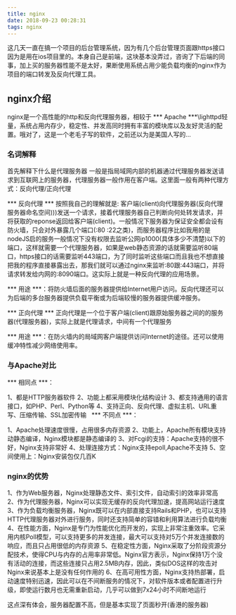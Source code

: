 ```yaml
---
title: nginx
date: 2018-09-23 00:28:31
tags: nginx
---
```


这几天一直在搞一个项目的后台管理系统，因为有几个后台管理页面跟https接口因为是用在ios项目里的。本身自己是前端，这块基本没弄过，咨询了下后端的同事，加上买的服务器性能不是太好，果断使用系统占用少能负载均衡的nginx作为项目的端口转发及反向代理工具。

## nginx介绍

nginx是一个高性能的http和反向代理服务器，相较于 *** Apache ***\lighttpd轻量，系统占用内存少，稳定性、并发高同时拥有丰富的模块库以及友好灵活的配置。哦对了，这是一个老毛子写的软件，之前还以为是美国人写的...

### 名词解释
首先解释下什么是代理服务器
一般是指局域网内部的机器通过代理服务器发送请求到互联网上的服务器，代理服务器一般作用在客户端。这里面一般有两种代理方式：反向代理/正向代理

*** 反向代理 ***
按照我自己的理解就是: 客户端(client)向代理服务器(反向代理服务器命名空间)))发送一个请求，接着代理服务器自己判断向何处转发请求，并将获取的reponse返回给客户端(client)。一般情况下服务器为保证安全都会设有防火墙，只会对外暴露几个端口(:80 :22之类)，而服务器程序比如我用的是nodeJS启的服务一般情况下没有权限去监听公网ip1000(具体多少不清楚)以下的端口，这样就需要一个代理服务器，如果是web静态资源的话就需要监听80端口，https接口的话需要监听443端口，为了同时监听这些端口而且我也不想直接把我的程序直接暴露出去，那我们就可以通过nginx来监听:80跟:443端口，并将请求转发给内网的:8090端口。这实际上就是一种反向代理的应用场景。

*** 用途 ***：将防火墙后面的服务器提供给Internet用户访问。反向代理还可以为后端的多台服务器提供负载平衡或为后端较慢的服务器提供缓冲服务。

*** 正向代理 ***
正向代理是一个位于客户端(client)跟原始服务器之间的的服务器(代理服务器)，实际上就是代理请求，中间有一个代理服务

*** 用途 ***：在防火墙内的局域网客户端提供访问Internet的途径。还可以使用缓冲特性减少网络使用率。

### 与Apache对比
*** 相同点 ***：

1、都是HTTP服务器软件
2、功能上都采用模块化结构设计
3、都支持通用的语言接口，如PHP、Perl、Python等
4、支持正向、反向代理、虚拟主机、URL重写、压缩传输、SSL加密传输
 
*** 不同点 ***：

1、Apache处理速度很慢，占用很多内存资源
2、功能上，Apache所有模块支持动静态编译，Nginx模块都是静态编译的
3、对Fcgi的支持：Apache支持的很不好，Nginx支持非常好
4、处理连接方式：Nginx支持epoll,Apache不支持
5、空间使用上：Nginx安装包仅几百K

### nginx的优势
1、作为Web服务器，Nginx处理静态文件、索引文件，自动索引的效率非常高
2、作为代理服务器，Nginx可以实现无缓存的反向代理加速，提高网站运行速度
3、作为负载均衡服务器，Nginx既可以在内部直接支持Rails和PHP，也可以支持HTTP代理服务器对外进行服务，同时还支持简单的容错和利用算法进行负载均衡
4、在性能方面，Nginx是专门为性能优化而开发的，实现上非常注重效率。它采用内核Poll模型，可以支持更多的并发连接，最大可以支持对5万个并发连接数的响应，而且只占用很低的内存资源
5、在稳定性方面，Nginx采取了分阶段资源分配技术，使得CPU与内存的占用率非常低。Nginx官方表示，Nginx保持1万个没有活动的连接，而这些连接只占用2.5MB内存，因此，类似DOS这样的攻击对Nginx来说基本上是没有任何作用的
6、在高可用性方面，Nginx支持热部署，启动速度特别迅速，因此可以在不间断服务的情况下，对软件版本或者配置进行升级，即使运行数月也无需重新启动，几乎可以做到7x24小时不间断地运行

这点深有体会，服务器配置不高，但是基本实现了页面秒开(香港的服务器)
